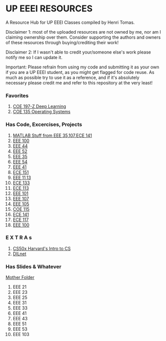 # UP EEEI RESOURCES 
A Resource Hub for UP EEEI Classes compiled by Henri Tomas. 

Disclaimer 1: most of the uploaded resources are not owned by me, nor am I claiming ownership over them. Consider supporting the authors and owners of these resources through buying/crediting their work!

Disclaimer 2: If I wasn't able to credit your/someone else's work please notify me so I can update it. 

Important: Please refrain from using my code and submitting it as your own if you are a UP EEEI student, as you might get flagged for code reuse. As much as possible try to use it as a reference, and if it's absolutely necessary please credit me and refer to this repository at the very least!

### Favorites
1. [COE 197-Z Deep Learning](https://drive.google.com/drive/folders/1MxIob8XLhhxQi6wBt3cREU6HPR0otUcf?usp=sharing)
2. [COE 135 Operating Systems](https://drive.google.com/drive/folders/1H5tQEGceSTPPpUctUJPU-w8BtMiEy-72?usp=sharing)

### Has Code, Excercises, Projects
1. [MATLAB Stuff from EEE 35,107,ECE 141](https://drive.google.com/drive/folders/1kCoqyrwo4JowOEauMuoZVk9-L2k-KPVM?usp=sharing)
2. [EEE 100](https://drive.google.com/open?id=1myrL3GiJok-IOVOz7WQfIUPre1Pt8eaa)
3. [EEE 44](https://drive.google.com/open?id=1cbYObJtWeKn0BWGWmu5TtjZpS8Gg0c0Q)
4. [EEE 52](https://drive.google.com/open?id=1UvIOi0mkWJXHSdBDKw-lxdZUZ7O3aI-l)
5. [EEE 35](https://drive.google.com/open?id=1HDYws1ktg6jy5mmeaGQE_Vu0yuRx1XEU)
6. [EEE 54](https://drive.google.com/open?id=18eFacc8sfAEZO5Ij2ggsmKrE4CkBsGX4)
7. [EEE 41](https://drive.google.com/open?id=1-NgUe6tE4GoqHaM8fKoJAjIh3MuYCyjK)
8. [ECE 151](https://drive.google.com/open?id=1jUKFW4KhDy-MqyE5kc2JBjNbezK35Xr1)
9. [EEE 11,13](https://drive.google.com/open?id=1dJS638TpvoVLesfbCTFexLAZ9ciijOda)
10. [ECE 133](https://drive.google.com/open?id=19WTAnr77CaFWkecEP4SfamAMwsUkkzwl)
11. [ECE 113](https://drive.google.com/open?id=1sDYxAo9aPc9I3simj7A7KjIhRhYcQQ7R)
12. [EEE 101](https://drive.google.com/open?id=1fMBif1G_TxW41Z8m-0f3i1niE7YMW9oR)
13. [EEE 107](https://drive.google.com/open?id=1XSIQpglyG96FKsqqYltzF1CkkGASKNun)
14. [EEE 105](https://drive.google.com/open?id=1Q2sf0Yjcjs5UJtgKd0SZy3MSsczHGq3H)
15. [COE 115](https://drive.google.com/open?id=19wmTbOn4PIszdZnK7zCypBwqBL9vbMvT)
16. [ECE 141](https://drive.google.com/open?id=1rs8T2Wu9XBeHIEYo2aolQRewq0mbM7z1)
17. [ECE 117](https://drive.google.com/open?id=1oIYeaFdXiB2KDznWg--7fxRFBmLbWCOc)
18. [EEE 100](https://drive.google.com/open?id=1myrL3GiJok-IOVOz7WQfIUPre1Pt8eaa)

### E X T R A s
1. [CS50x Harvard's Intro to CS](https://drive.google.com/open?id=1V2ZL_dfcO5_E7y4xtKcaM3sOOatgb9cx)
2. [DILnet](https://drive.google.com/open?id=1SZeGXxrP6ZgWDLmCbSvbBY3YxZTqbEK6)

### Has Slides & Whatever 
[Mother Folder](https://drive.google.com/open?id=12Bw5RXfeCXyhil46N8j9iakIp7T71kLj)
1. EEE 21
2. EEE 23
3. EEE 25
4. EEE 31
5. EEE 33
6. EEE 41
7. EEE 43
8. EEE 51
9. EEE 53
10. EEE 103

